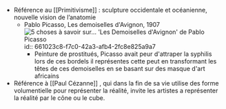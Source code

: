 - Référence au [[Primitivisme]] : sculpture occidentale et océanienne, nouvelle vision de l’anatomie
	- Pablo Picasso, Les demoiselles d'Avignon, 1907 ![5 choses à savoir sur… 'Les Demoiselles d'Avignon' de Pablo Picasso](https://media.timeout.com/images/103145336/750/422/image.jpg)
	  id:: 661023c8-f7c0-42a3-afb4-2fc8e825a9a7
		- Peinture de prostitués, Picasso avait peur d'attraper la syphilis lors de ces bordels il représentes cette peut en transformant les têtes de ces demoiselles en se basant sur des masque d'art africains
- Référence à [[Paul Cézanne]] , qui dans la fin de sa vie utilise des forme volumentielle pour représenter la réalité, invite les artistes a représenter la réalité par le cône ou le cube.